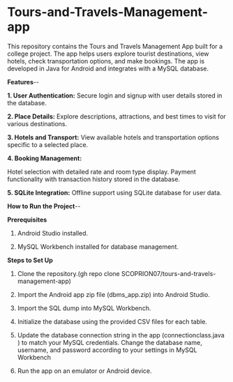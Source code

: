 # Tours-and-Travels-Management-app
This repository contains the Tours and Travels Management App built for a college project. The app helps users explore tourist destinations, view hotels, check transportation options, and make bookings. The app is developed in Java for Android and integrates with a MySQL database.

**Features**--

**1. User Authentication:** Secure login and signup with user details stored in the database.

**2. Place Details:** Explore descriptions, attractions, and best times to visit for various destinations.

**3. Hotels and Transport:** View available hotels and transportation options specific to a selected place.

**4. Booking Management:**

Hotel selection with detailed rate and room type display.
Payment functionality with transaction history stored in the database.

**5. SQLite Integration:** Offline support using SQLite database for user data.

**How to Run the Project**--

**Prerequisites**

1. Android Studio installed.
   
2. MySQL Workbench installed for database management.
   
**Steps to Set Up**

1. Clone the repository.(gh repo clone SCOPRION07/tours-and-travels-management-app)

2. Import the Android app zip file (dbms_app.zip) into Android Studio.
  
3. Import the SQL dump into MySQL Workbench.
 
4. Initialize the database using the provided CSV files for each table.

5. Update the database connection string in the app (connectionclass.java ) to match your MySQL credentials.
  Change the database name, username, and password according to your settings in MySQL Workbench
6. Run the app on an emulator or Android device.
